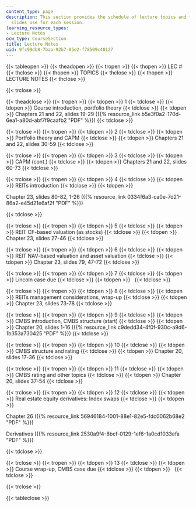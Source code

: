 ```yaml
---
content_type: page
description: This section provides the schedule of lecture topics and the lecture
  slides use for each session.
learning_resource_types:
- Lecture Notes
ocw_type: CourseSection
title: Lecture Notes
uid: 9fc99db8-7baa-92b7-85e2-f78509c48127
---
```


{{< tableopen >}}
{{< theadopen >}}
{{< tropen >}}
{{< thopen >}}
LEC #
{{< thclose >}}
{{< thopen >}}
TOPICS
{{< thclose >}}
{{< thopen >}}
LECTURE NOTES
{{< thclose >}}

{{< trclose >}}

{{< theadclose >}}
{{< tropen >}}
{{< tdopen >}}
1
{{< tdclose >}}
{{< tdopen >}}
Course introduction, portfolio theory
{{< tdclose >}}
{{< tdopen >}}
Chapters 21 and 22, slides 19-29 ({{% resource_link b5e3f0a2-170d-6ea1-a80d-abf7f9caafb2 "PDF" %}})
{{< tdclose >}}

{{< trclose >}}
{{< tropen >}}
{{< tdopen >}}
2
{{< tdclose >}}
{{< tdopen >}}
Portfolio theory and CAPM
{{< tdclose >}}
{{< tdopen >}}
Chapters 21 and 22, slides 30-59
{{< tdclose >}}

{{< trclose >}}
{{< tropen >}}
{{< tdopen >}}
3
{{< tdclose >}}
{{< tdopen >}}
CAPM (cont.)
{{< tdclose >}}
{{< tdopen >}}
Chapters 21 and 22, slides 60-73
{{< tdclose >}}

{{< trclose >}}
{{< tropen >}}
{{< tdopen >}}
4
{{< tdclose >}}
{{< tdopen >}}
REITs introduction
{{< tdclose >}}
{{< tdopen >}}


Chapter 23, slides 80-82, 1-26 ({{% resource_link 0334f6a3-ca0e-7d21-86a2-e45d21e6af2f "PDF" %}})


{{< tdclose >}}

{{< trclose >}}
{{< tropen >}}
{{< tdopen >}}
5
{{< tdclose >}}
{{< tdopen >}}
REIT CF-based valuation (as stocks)
{{< tdclose >}}
{{< tdopen >}}
Chapter 23, slides 27-46
{{< tdclose >}}

{{< trclose >}}
{{< tropen >}}
{{< tdopen >}}
6
{{< tdclose >}}
{{< tdopen >}}
REIT NAV-based valuation and asset valuation
{{< tdclose >}}
{{< tdopen >}}
Chapter 23, slides 79, 47-72
{{< tdclose >}}

{{< trclose >}}
{{< tropen >}}
{{< tdopen >}}
7
{{< tdclose >}}
{{< tdopen >}}
Lincoln case due
{{< tdclose >}}
{{< tdopen >}}
 
{{< tdclose >}}

{{< trclose >}}
{{< tropen >}}
{{< tdopen >}}
8
{{< tdclose >}}
{{< tdopen >}}
REITs management considerations, wrap-up
{{< tdclose >}}
{{< tdopen >}}
Chapter 23, slides 73-78
{{< tdclose >}}

{{< trclose >}}
{{< tropen >}}
{{< tdopen >}}
9
{{< tdclose >}}
{{< tdopen >}}
CMBS introduction, CMBS structure (start)
{{< tdclose >}}
{{< tdopen >}}
Chapter 20, slides 1-16 ({{% resource_link c9dedd34-4f0f-930c-a9d6-1b353a730425 "PDF" %}})
{{< tdclose >}}

{{< trclose >}}
{{< tropen >}}
{{< tdopen >}}
10
{{< tdclose >}}
{{< tdopen >}}
CMBS structure and rating
{{< tdclose >}}
{{< tdopen >}}
Chapter 20, slides 17-36
{{< tdclose >}}

{{< trclose >}}
{{< tropen >}}
{{< tdopen >}}
11
{{< tdclose >}}
{{< tdopen >}}
CMBS rating and other topics
{{< tdclose >}}
{{< tdopen >}}
Chapter 20, slides 37-54
{{< tdclose >}}

{{< trclose >}}
{{< tropen >}}
{{< tdopen >}}
12
{{< tdclose >}}
{{< tdopen >}}
Real estate equity derivatives: Index swaps
{{< tdclose >}}
{{< tdopen >}}


Chapter 26 ({{% resource_link 56946184-1001-88e1-82e5-fdc0062b68e2 "PDF" %}})

Derivatives ({{% resource_link 2530a9f4-8bcf-0129-1ef6-1a0cd1033efa "PDF" %}})


{{< tdclose >}}

{{< trclose >}}
{{< tropen >}}
{{< tdopen >}}
13
{{< tdclose >}}
{{< tdopen >}}
Course wrap-up, CMBS case due
{{< tdclose >}}
{{< tdopen >}}
 
{{< tdclose >}}

{{< trclose >}}

{{< tableclose >}}